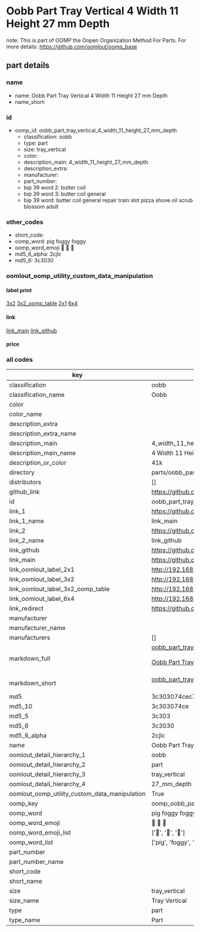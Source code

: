 # Oobb Part Tray Vertical 4 Width 11 Height 27 mm Depth  

note: This is part of OOMP the Oopen Organization Method For Parts. For more details: https://github.com/oomlout/oomp_base

##  part details
  







### name
* name: Oobb Part Tray Vertical 4 Width 11 Height 27 mm Depth
* name_short: 
### id
* oomp_id: oobb_part_tray_vertical_4_width_11_height_27_mm_depth
  * classification: oobb
  * type: part
  * size: tray_vertical
  * color: 
  * description_main: 4_width_11_height_27_mm_depth
  * description_extra: 
  * manufacturer: 
  * part_number: 
  * bip 39 word 2: butter coil
  * bip 39 word 3: butter coil general
  * bip 39 word: butter coil general repair train slot pizza shove oil scrub blossom adult

### other_codes
* short_code: 
* oomp_word: pig foggy foggy
* oomp_word_emoji :pig: :foggy: :foggy:
* md5_6_alpha: 2cjlc
* md5_6: 3c3030






### oomlout_oomp_utility_custom_data_manipulation
#### label print
[3x2](http://192.168.1.245:1112/?label=oomp%202cjlc)
[3x2_oomp_table](http://192.168.1.108:1112/?label=oomp%202cjlc)
[2x1](http://192.168.1.242:1112/?label=oomp%202cjlc)
[6x4](http://192.168.1.55:1112/?label=oomp%202cjlc)    

#### link

[link_main](https://github.com/oomlout/oomlout_oomp_version_1_messy/tree/main/parts/oobb_part_tray_vertical_4_width_11_height_27_mm_depth) [link_github](https://github.com/oomlout/oomlout_oomp_version_1_messy/tree/main/parts/oobb_part_tray_vertical_4_width_11_height_27_mm_depth)                             

#### price







### all codes 
| key | value |  
| --- | --- |  
| classification | oobb |  
| classification_name | Oobb |  
| color |  |  
| color_name |  |  
| description_extra |  |  
| description_extra_name |  |  
| description_main | 4_width_11_height_27_mm_depth |  
| description_main_name | 4 Width 11 Height 27 mm Depth |  
| description_or_color | 41k |  
| directory | parts/oobb_part_tray_vertical_4_width_11_height_27_mm_depth |  
| distributors | [] |  
| github_link | https://github.com/oomlout/oomlout_oomp_part_src/tree/main/parts/oobb_part_tray_vertical_4_width_11_height_27_mm_depth |  
| id | oobb_part_tray_vertical_4_width_11_height_27_mm_depth |  
| link_1 | https://github.com/oomlout/oomlout_oomp_version_1_messy/tree/main/parts/oobb_part_tray_vertical_4_width_11_height_27_mm_depth |  
| link_1_name | link_main |  
| link_2 | https://github.com/oomlout/oomlout_oomp_version_1_messy/tree/main/parts/oobb_part_tray_vertical_4_width_11_height_27_mm_depth |  
| link_2_name | link_github |  
| link_github | https://github.com/oomlout/oomlout_oomp_version_1_messy/tree/main/parts/oobb_part_tray_vertical_4_width_11_height_27_mm_depth |  
| link_main | https://github.com/oomlout/oomlout_oomp_version_1_messy/tree/main/parts/oobb_part_tray_vertical_4_width_11_height_27_mm_depth |  
| link_oomlout_label_2x1 | http://192.168.1.242:1112/?label=oomp%202cjlc |  
| link_oomlout_label_3x2 | http://192.168.1.245:1112/?label=oomp%202cjlc |  
| link_oomlout_label_3x2_oomp_table | http://192.168.1.108:1112/?label=oomp%202cjlc |  
| link_oomlout_label_6x4 | http://192.168.1.55:1112/?label=oomp%202cjlc |  
| link_redirect | https://github.com/oomlout/oomlout_oomp_version_1_messy/tree/main/parts/oobb_part_tray_vertical_4_width_11_height_27_mm_depth |  
| manufacturer |  |  
| manufacturer_name |  |  
| manufacturers | [] |  
| markdown_full | [oobb_part_tray_vertical_4_width_11_height_27_mm_depth](none)<br>[](none)<br>[Oobb Part Tray Vertical 4 Width 11 Height 27 Mm Depth](none)<br><br> |  
| markdown_short | [oobb_part_tray_vertical_4_width_11_height_27_mm_depth](none)<br><br> |  
| md5 | 3c303074cec714b730738b68c18b50fa |  
| md5_10 | 3c303074ce |  
| md5_5 | 3c303 |  
| md5_6 | 3c3030 |  
| md5_6_alpha | 2cjlc |  
| name | Oobb Part Tray Vertical 4 Width 11 Height 27 mm Depth |  
| oomlout_detail_hierarchy_1 | oobb |  
| oomlout_detail_hierarchy_2 | part |  
| oomlout_detail_hierarchy_3 | tray_vertical |  
| oomlout_detail_hierarchy_4 | 27_mm_depth |  
| oomlout_oomp_utility_custom_data_manipulation | True |  
| oomp_key | oomp_oobb_part_tray_vertical_4_width_11_height_27_mm_depth |  
| oomp_word | pig foggy foggy |  
| oomp_word_emoji | :pig: :foggy: :foggy: |  
| oomp_word_emoji_list | [':pig:', ':foggy:', ':foggy:'] |  
| oomp_word_list | ['pig', 'foggy', 'foggy'] |  
| part_number |  |  
| part_number_name |  |  
| short_code |  |  
| short_name |  |  
| size | tray_vertical |  
| size_name | Tray Vertical |  
| type | part |  
| type_name | Part |  
